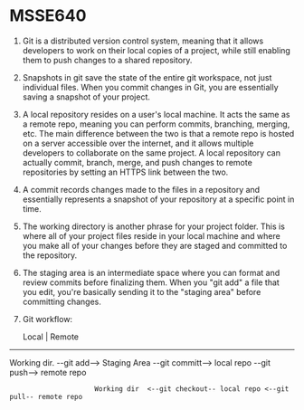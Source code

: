 # MSSE640
1. Git is a distributed version control system, meaning that it allows developers to work on their local copies of a project, while still enabling them to push changes to a shared repository.

2. Snapshots in git save the state of the entire git workspace, not just individual files. When you commit changes in Git, you are essentially saving a snapshot of your project.

3. A local repository resides on a user's local machine. It acts the same as a remote repo, meaning you can perform commits, branching, merging, etc. The main difference between the two is that a remote repo is hosted on a server accessible over the internet, and it allows multiple developers to collaborate on the same project. A local repository can actually commit, branch, merge, and push changes to remote repositories by setting an HTTPS link between the two.

4. A commit records changes made to the files in a repository and essentially represents a snapshot of your repository at a specific point in time.

5. The working directory is another phrase for your project folder. This is where all of your project files reside in your local machine and where you make all of your changes before they are staged and committed to the repository.

6. The staging area is an intermediate space where you can format and review commits before finalizing them. When you "git add" a file that you edit, you're basically sending it to the "staging area" before committing changes.

7. Git workflow:

    Local                                                                 | Remote
----------------------------------------------------------------------------------------------
Working dir. --git add--> Staging Area --git committ--> local repo --git push--> remote repo

                         Working dir  <--git checkout-- local repo <--git pull-- remote repo
